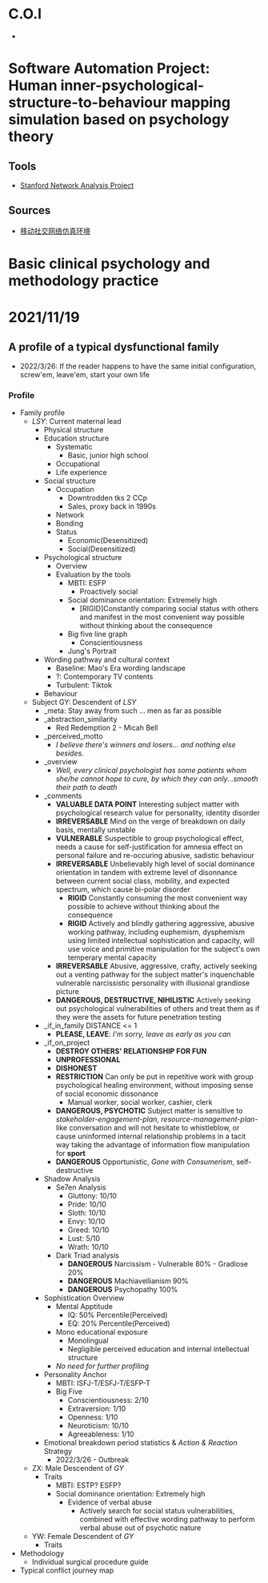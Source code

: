 # C.O.I
- 


# Software Automation Project: Human inner-psychological-structure-to-behaviour mapping simulation based on psychology theory
## Tools
- [Stanford Network Analysis Project](http://snap.stanford.edu/)
## Sources
- [移动社交网络仿真环境](https://blog.csdn.net/wxxw1/article/details/107022020)
# Basic clinical psychology and methodology practice


# 2021/11/19
## A profile of a typical dysfunctional family
- 2022/3/26: If the reader happens to have the same initial configuration, screw'em, leave'em, start your own life
### Profile
- Family profile
  - *LSY*: Current maternal lead
    - Physical structure
    - Education structure
      - Systematic
        - Basic, junior high school
      - Occupational
      - Life experience 
    - Social structure
      - Occupation
        - Downtrodden tks 2 CCp
        - Sales, proxy back in 1990s
      - Network
      - Bonding
      - Status
        - Economic(Desensitized)
        - Social(Desensitized)
    - Psychological structure
      - Overview
      - Evaluation by the tools
        - MBTI: ESFP
          - Proactively social
        - Social dominance orientation: Extremely high
          - \[RIGID\]Constantly comparing social status with others and manifest in the most convenient way possible without thinking about the consequence
        - Big five line graph
          - Conscientiousness
        - Jung's Portrait
    - Wording pathway and cultural context
      - Baseline: Mao's Era wording landscape
      - ?: Contemporary TV contents
      - Turbulent: Tiktok
    - Behaviour
  - Subject GY: Descendent of *LSY*
    - _meta: Stay away from such ... men as far as possible
    - _abstraction_similarity
      - Red Redemption 2 - Micah Bell
    - _perceived_motto
      - *I believe there's winners and losers... and nothing else besides.*
    - _overview
      - *Well, every clinical psychologist has some patients whom she/he cannot hope to cure, by which they can only...smooth their path to death*
    - _comments
      - **VALUABLE DATA POINT** Interesting subject matter with psychological research value for personality, identity disorder
      - **IRREVERSABLE** Mind on the verge of breakdown on daily basis, mentally unstable
      - **VULNERABLE** Suspectible to group psychological effect, needs a cause for self-justification for amnesia effect on personal failure and re-occuring abusive, sadistic behaviour 
      - **IRREVERSABLE** Unbelievably high level of social dominance orientation in tandem with extreme level of disonnance between current social class, mobility, and expected spectrum, which cause bi-polar disorder
        - **RIGID** Constantly consuming the most convenient way possible to achieve  without thinking about the consequence
        - **RIGID** Actively and blindly gathering aggressive, abusive working pathway, including euphemism, dysphemism using limited intellectual sophistication and capacity, will use voice and primitive manipulation for the subject's own temperary mental capacity
      - **IRREVERSABLE** Abusive, aggressive, crafty, actively seeking out a venting pathway for the subject matter's inquenchable vulnerable narcissistic personality with illusional grandiose picture
      - **DANGEROUS, DESTRUCTIVE, NIHILISTIC** Actively seeking out psychological vulnerabilities of others and treat them as if they were the assets for future penetration testing
    - _if_in_family DISTANCE <= 1
      - **PLEASE, LEAVE**: *I'm sorry, leave as early as you can*
    - _if_on_project
      - **DESTROY OTHERS' RELATIONSHIP FOR FUN**
      - **UNPROFESSIONAL**
      - **DISHONEST**
      - **RESTRICTION** Can only be put in repetitive work with group psychological healing environment, without imposing sense of social economic dissonance
        - Manual worker, social worker, cashier, clerk
      - **DANGEROUS, PSYCHOTIC** Subject matter is sensitive to *stakeholder-engagement-plan*, *resource-management-plan*-like conversation and will not hesitate to whistleblow, or cause uninformed internal relationship problems in a tacit way taking the advantage of information flow manipulation for **sport**
      - **DANGEROUS** Opportunistic, *Gone with Consumerism*, self-destructive
    - Shadow Analysis
      - Se7en Analysis
        - Gluttony: 10/10
        - Pride: 10/10
        - Sloth: 10/10
        - Envy: 10/10
        - Greed: 10/10
        - Lust: 5/10
        - Wrath: 10/10
      - Dark Triad analysis
        - **DANGEROUS** Narcissism - Vulnerable 80% - Gradiose 20%
        - **DANGEROUS** Machiavellianism 90%
        - **DANGEROUS** Psychopathy 100%
    - Sophistication Overview
      - Mental Apptitude
        - IQ: 50% Percentile(Perceived)
        - EQ: 20% Percentile(Perceived)
      - Mono educational exposure
        - Monolingual
        - Negligible perceived education and internal intellectual structure
      - *No need for further profiling*
    - Personality Anchor
      - MBTI: ISFJ-T/ESFJ-T/ESFP-T
      - Big Five
        - Conscientiousness: 2/10
        - Extraversion: 1/10
        - Openness: 1/10
        - Neuroticism: 10/10
        - Agreeableness: 1/10
    - Emotional breakdown period statistics & *Action & Reaction* Strategy
      - 2022/3/26 - Outbreak
  - ZX: Male Descendent of *GY*
    - Traits
      - MBTI: ESTP? ESFP?
      - Social dominance orientation: Extremely high
        - Evidence of verbal abuse
          - Actively search for social status vulnerabilities, combined with effective wording pathway to perform verbal abuse out of psychotic nature
  - YW: Female Descendent of *GY*
    - Traits
- Methodology
  - Individual surgical procedure guide
- Typical conflict journey map
